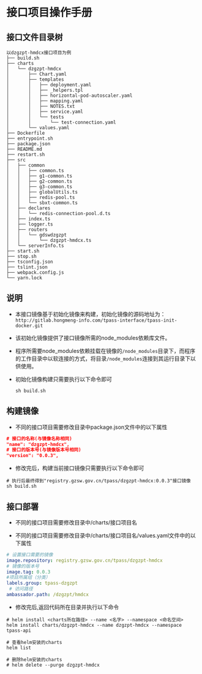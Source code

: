 # 接口项目操作手册

## 接口文件目录树

```
以dzgzpt-hmdcx接口项目为例
├── build.sh
├── charts
│   └── dzgzpt-hmdcx
│       ├── Chart.yaml
│       ├── templates
│       │   ├── deployment.yaml
│       │   ├── _helpers.tpl
│       │   ├── horizontal-pod-autoscaler.yaml
│       │   ├── mapping.yaml
│       │   ├── NOTES.txt
│       │   ├── service.yaml
│       │   └── tests
│       │       └── test-connection.yaml
│       └── values.yaml
├── Dockerfile
├── entrypoint.sh
├── package.json
├── README.md
├── restart.sh
├── src
│   ├── common
│   │   ├── common.ts
│   │   ├── g1-common.ts
│   │   ├── g2-common.ts
│   │   ├── g3-common.ts
│   │   ├── globalUtils.ts
│   │   ├── redis-pool.ts
│   │   └── sbxt-common.ts
│   ├── declares
│   │   └── redis-connection-pool.d.ts
│   ├── index.ts
│   ├── logger.ts
│   ├── routers
│   │   └── gdswdzgzpt
│   │       └── dzgzpt-hmdcx.ts
│   └── serverInfo.ts
├── start.sh
├── stop.sh
├── tsconfig.json
├── tslint.json
├── webpack.config.js
└── yarn.lock

```



## 说明

- 本接口镜像基于初始化镜像来构建，初始化镜像的源码地址为： `http://gitlab.hongmeng-info.com/tpass-interface/tpass-init-docker.git`


- 该初始化镜像提供了接口镜像所需的node_modules依赖库文件。


- 程序所需要node_modules依赖挂载在镜像的`/node_modules`目录下，而程序的工作目录中以软连接的方式，将目录`/node_modules`连接到其运行目录下以供使用。

- 初始化镜像构建只需要执行以下命令即可

  ```shell
  sh build.sh
  ```

  

## 构建镜像

- 不同的接口项目需要修改目录中package.json文件中的以下属性

```json
# 接口的名称(与镜像名称相同)
"name": "dzgzpt-hmdcx",
# 接口的版本号(与镜像版本号相同)
"version": "0.0.3",
```

- 修改完后，构建当前接口镜像只需要执行以下命令即可

```shell
# 执行后最终得到"registry.gzsw.gov.cn/tpass/dzgzpt-hmdcx:0.0.3"接口镜像
sh build.sh
```



## 接口部署

- 不同的接口项目需要修改目录中/charts/接口项目名

- 不同的接口项目需要修改目录中/charts/接口项目名/values.yaml文件中的以下属性

```yaml
# 设置接口需要的镜像
image.repository: registry.gzsw.gov.cn/tpass/dzgzpt-hmdcx
# 镜像的版本号
image.tag: 0.0.3
#项目所属组（分类）
labels.group: tpass-dzgzpt
 # 访问路径
ambassador.path: /dzgzpt/hmdcx
```

- 修改完后,返回代码所在目录并执行以下命令

```shell
# helm install <charts所在路径> --name <名字> --namespace <命名空间>
helm install charts/dzgzpt-hmdcx --name dzgzpt-hmdcx --namespace tpass-api

# 查看helm安装的charts
helm list

# 删除helm安装的charts
# helm delete --purge dzgzpt-hmdcx
```

